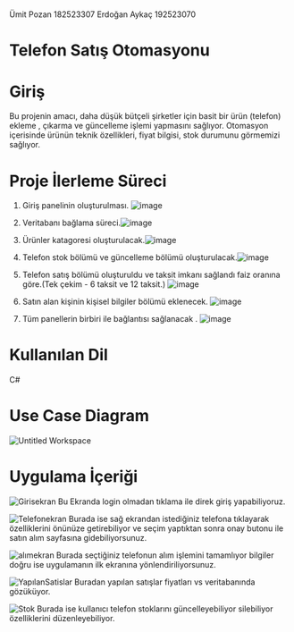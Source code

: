 #
Ümit Pozan 182523307
Erdoğan Aykaç 192523070

# Telefon Satış Otomasyonu 
# Giriş 
Bu projenin amacı, daha düşük bütçeli şirketler için basit bir ürün (telefon) ekleme , çıkarma ve güncelleme işlemi yapmasını sağlıyor.
Otomasyon içerisinde ürünün teknik özellikleri, fiyat bilgisi, stok durumunu görmemizi sağlıyor.

# Proje İlerleme Süreci
1. Giriş panelinin oluşturulması. ![image](https://user-images.githubusercontent.com/101322048/170857497-470a70cc-0ce6-45a4-8d78-8a633d089b45.png)

2. Veritabanı bağlama süreci.![image](https://user-images.githubusercontent.com/101322048/170857499-61559732-bea0-4a8c-ad09-2d8c9b72e5cd.png)
3. Ürünler katagoresi oluşturulacak.![image](https://user-images.githubusercontent.com/101322048/170857500-61b59cde-1953-49db-82f3-aca08140a032.png)
4. Telefon stok bölümü ve güncelleme bölümü oluşturulacak.![image](https://user-images.githubusercontent.com/101322048/170857503-7a8a7671-cef3-46c1-831b-3f715da8cb82.png)
5. Telefon satış bölümü oluşturuldu ve taksit imkanı sağlandı faiz oranına göre.(Tek çekim - 6 taksit ve 12 taksit.) ![image](https://user-images.githubusercontent.com/101322048/170857504-11326a4f-fbd4-447b-b6b8-7928693ec7f8.png)
6. Satın alan kişinin kişisel bilgiler bölümü eklenecek. ![image](https://user-images.githubusercontent.com/101322048/170857507-7b666745-0d13-4bf8-a2e9-18d31d924fd4.png)
7. Tüm panellerin birbiri ile bağlantısı sağlanacak . ![image](https://user-images.githubusercontent.com/101322048/170857511-37b72814-3440-4de7-819b-160845882f02.png)


# Kullanılan Dil
C#


# Use Case Diagram
![Untitled Workspace](https://user-images.githubusercontent.com/101322048/165139739-c6cc5d8a-807d-49be-91e3-d56e12fbe4a4.png)


# Uygulama İçeriği

![Girisekran](https://user-images.githubusercontent.com/101322048/170858502-c6a4561b-5fe6-42e9-a7bc-f44f6106c280.png)
Bu Ekranda login olmadan tıklama ile direk giriş yapabiliyoruz.

![Telefonekran](https://user-images.githubusercontent.com/101322048/170858616-07793f8c-0001-435c-afb3-b2bfdba892d1.png)
Burada ise sağ ekrandan istediğiniz telefona tıklayarak özelliklerini önünüze getirebiliyor ve seçim yaptıktan sonra onay butonu ile satın alım sayfasına gidebiliyorsunuz.

![alımekran](https://user-images.githubusercontent.com/101322048/170858643-05f9b3c2-e473-450d-865f-1b1acec045a1.png)
Burada seçtiğiniz telefonun alım işlemini tamamlıyor bilgiler doğru ise uygulamanın ilk ekranına yönlendiriliyorsunuz.

![YapılanSatislar](https://user-images.githubusercontent.com/101322048/170858668-22d9bc7b-40cb-4261-9138-2c4b7519de64.png)
Buradan yapılan satışlar fiyatları vs veritabanında gözüküyor.

![Stok](https://user-images.githubusercontent.com/101322048/170858685-349053e3-c82e-4bbc-8d40-07a1d2840d3e.png)
Burada ise kullanıcı telefon stoklarını güncelleyebiliyor silebiliyor özelliklerini düzenleyebiliyor.

